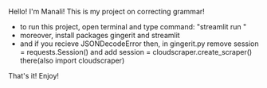 Hello! I'm Manali!
This is my project on correcting grammar!
 - to run this project, open terminal and type command: "streamlit run <path to your main.py file>"
 - moreover, install packages gingerit and streamlit
 - and if you recieve JSONDecodeError then, in gingerit.py remove session = requests.Session() and add session = cloudscraper.create_scraper() there(also import    cloudscraper)
 
That's it! Enjoy!
